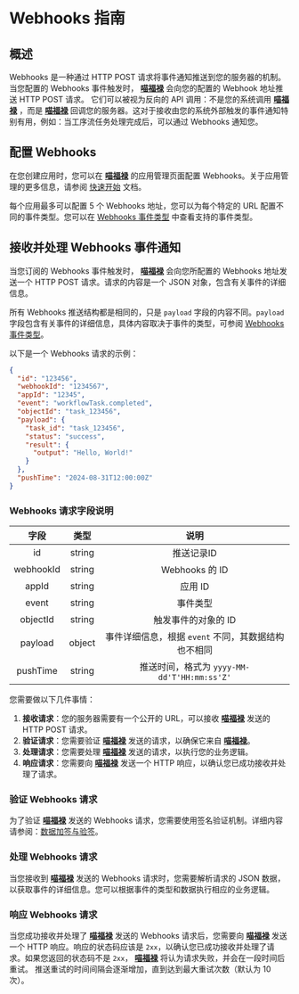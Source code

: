 # Webhooks 指南

## 概述

Webhooks 是一种通过 HTTP POST 请求将事件通知推送到您的服务器的机制。当您配置的 Webhooks 事件触发时， **[喵福禄][喵福禄]**
会向您的配置的 Webhook 地址推送 HTTP POST 请求。
它们可以被视为反向的 API 调用：不是您的系统调用 **[喵福禄][喵福禄]** ，而是 **[喵福禄][喵福禄]**
回调您的服务器。这对于接收由您的系统外部触发的事件通知特别有用，例如：当工序流任务处理完成后，可以通过 Webhooks 通知您。

## 配置 Webhooks

在您创建应用时，您可以在 **[喵福禄][喵福禄]** 的应用管理页面配置
Webhooks。关于应用管理的更多信息，请参阅 [快速开始][快速开始] 文档。

每个应用最多可以配置 5 个 Webhooks 地址，您可以为每个特定的 URL
配置不同的事件类型。您可以在 [Webhooks 事件类型][Webhooks 事件类型] 中查看支持的事件类型。

## 接收并处理 Webhooks 事件通知

当您订阅的 Webhooks 事件触发时， **[喵福禄][喵福禄]** 会向您所配置的 Webhooks 地址发送一个 HTTP POST 请求。请求的内容是一个 JSON 对象，包含有关事件的详细信息。

所有 Webhooks 推送结构都是相同的，只是 `payload` 字段的内容不同。`payload` 字段包含有关事件的详细信息，具体内容取决于事件的类型，可参阅 [Webhooks 事件类型][Webhooks 事件类型]。

以下是一个 Webhooks 请求的示例：

```json
{
  "id": "123456",
  "webhookId": "1234567",
  "appId": "12345",
  "event": "workflowTask.completed",
  "objectId": "task_123456",
  "payload": {
    "task_id": "task_123456",
    "status": "success",
    "result": {
      "output": "Hello, World!"
    }
  },
  "pushTime": "2024-08-31T12:00:00Z"
}
```

### Webhooks 请求字段说明

|    字段     |   类型   |                 说明                  |
|:---------:|:------:|:-----------------------------------:|
|    id     | string |               推送记录ID                |
| webhookId | string |            Webhooks 的 ID            |
|   appId   | string |                应用 ID                |
|   event   | string |                事件类型                 |
| objectId  | string |             触发事件的对象的 ID             |
|  payload  | object |   事件详细信息，根据 `event` 不同，其数据结构也不相同    |
| pushTime  | string | 推送时间，格式为 `yyyy-MM-dd'T'HH:mm:ss'Z'` |

您需要做以下几件事情：

1. **接收请求**：您的服务器需要有一个公开的 URL，可以接收 **[喵福禄][喵福禄]** 发送的 HTTP POST 请求。
2. **验证请求**：您需要验证 **[喵福禄][喵福禄]** 发送的请求，以确保它来自 **[喵福禄][喵福禄]**。
3. **处理请求**：您需要处理 **[喵福禄][喵福禄]** 发送的请求，以执行您的业务逻辑。
4. **响应请求**：您需要向 **[喵福禄][喵福禄]** 发送一个 HTTP 响应，以确认您已成功接收并处理了请求。

### 验证 Webhooks 请求

为了验证 **[喵福禄][喵福禄]** 发送的 Webhooks 请求，您需要使用签名验证机制。详细内容请参阅：[数据加签与验签][数据加签与验签]。

### 处理 Webhooks 请求

当您接收到 **[喵福禄][喵福禄]** 发送的 Webhooks 请求时，您需要解析请求的 JSON 数据，以获取事件的详细信息。您可以根据事件的类型和数据执行相应的业务逻辑。

### 响应 Webhooks 请求

当您成功接收并处理了 **[喵福禄][喵福禄]** 发送的 Webhooks 请求后，您需要向 **[喵福禄][喵福禄]** 发送一个 HTTP
响应。响应的状态码应该是 `2xx`，以确认您已成功接收并处理了请求。如果您返回的状态码不是 `2xx`， **[喵福禄][喵福禄]**
将认为请求失败，并会在一段时间后重试。 推送重试的时间间隔会逐渐增加，直到达到最大重试次数（默认为 10 次）。


[喵福禄]: https://meowflow.com.cn/ "喵福禄"

[快速开始]: ./1.quick-start.md "快速开始"

[Webhooks 事件类型]: ./7.2.webhooks-evnets.md "Webhooks 事件类型"

[数据加签与验签]: ./6.1.signature-verification.md "数据加签与验签"